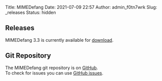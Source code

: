 Title: MIMEDefang
Date: 2021-07-09 22:57
Author: admin_f0tn7wrk
Slug: _releases
Status: hidden

## Releases

MIMEDefang 3.3 is currently available for [download](https://mimedefang.org/download).

## Git Repository

The MIMEDefang git repository is on [GitHub](https://github.com/The-McGrail-Foundation/MIMEDefang).   
To check for issues you can use [GitHub issues](https://github.com/The-McGrail-Foundation/MIMEDefang/issues).
